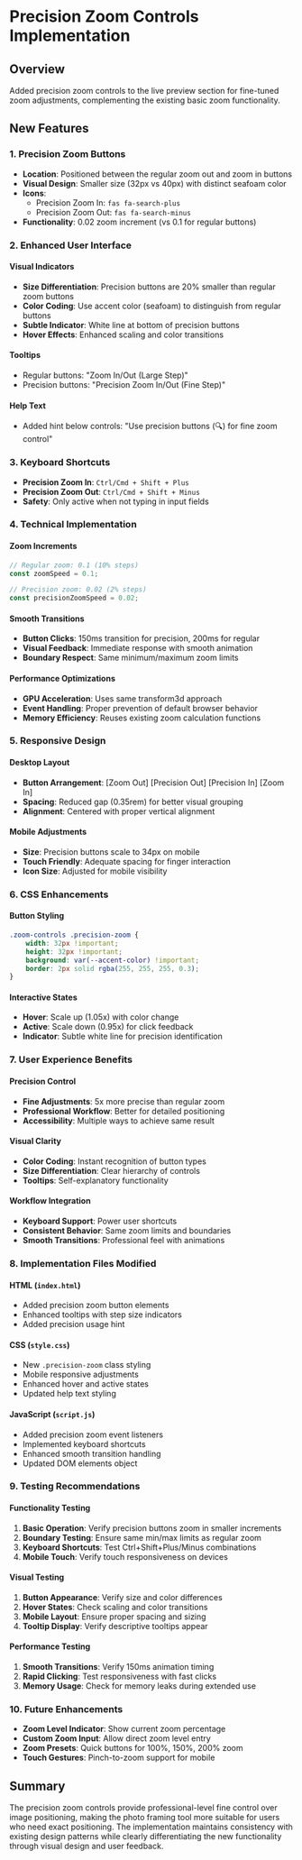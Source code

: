 # Precision Zoom Controls Implementation

## Overview
Added precision zoom controls to the live preview section for fine-tuned zoom adjustments, complementing the existing basic zoom functionality.

## New Features

### 1. Precision Zoom Buttons
- **Location**: Positioned between the regular zoom out and zoom in buttons
- **Visual Design**: Smaller size (32px vs 40px) with distinct seafoam color
- **Icons**: 
  - Precision Zoom In: `fas fa-search-plus`
  - Precision Zoom Out: `fas fa-search-minus`
- **Functionality**: 0.02 zoom increment (vs 0.1 for regular buttons)

### 2. Enhanced User Interface

#### Visual Indicators
- **Size Differentiation**: Precision buttons are 20% smaller than regular zoom buttons
- **Color Coding**: Use accent color (seafoam) to distinguish from regular buttons
- **Subtle Indicator**: White line at bottom of precision buttons
- **Hover Effects**: Enhanced scaling and color transitions

#### Tooltips
- Regular buttons: "Zoom In/Out (Large Step)"
- Precision buttons: "Precision Zoom In/Out (Fine Step)"

#### Help Text
- Added hint below controls: "Use precision buttons (🔍) for fine zoom control"

### 3. Keyboard Shortcuts
- **Precision Zoom In**: `Ctrl/Cmd + Shift + Plus`
- **Precision Zoom Out**: `Ctrl/Cmd + Shift + Minus`
- **Safety**: Only active when not typing in input fields

### 4. Technical Implementation

#### Zoom Increments
```javascript
// Regular zoom: 0.1 (10% steps)
const zoomSpeed = 0.1;

// Precision zoom: 0.02 (2% steps) 
const precisionZoomSpeed = 0.02;
```

#### Smooth Transitions
- **Button Clicks**: 150ms transition for precision, 200ms for regular
- **Visual Feedback**: Immediate response with smooth animation
- **Boundary Respect**: Same minimum/maximum zoom limits

#### Performance Optimizations
- **GPU Acceleration**: Uses same transform3d approach
- **Event Handling**: Proper prevention of default browser behavior
- **Memory Efficiency**: Reuses existing zoom calculation functions

### 5. Responsive Design

#### Desktop Layout
- **Button Arrangement**: [Zoom Out] [Precision Out] [Precision In] [Zoom In]
- **Spacing**: Reduced gap (0.35rem) for better visual grouping
- **Alignment**: Centered with proper vertical alignment

#### Mobile Adjustments
- **Size**: Precision buttons scale to 34px on mobile
- **Touch Friendly**: Adequate spacing for finger interaction
- **Icon Size**: Adjusted for mobile visibility

### 6. CSS Enhancements

#### Button Styling
```css
.zoom-controls .precision-zoom {
    width: 32px !important;
    height: 32px !important;
    background: var(--accent-color) !important;
    border: 2px solid rgba(255, 255, 255, 0.3);
}
```

#### Interactive States
- **Hover**: Scale up (1.05x) with color change
- **Active**: Scale down (0.95x) for click feedback
- **Indicator**: Subtle white line for precision identification

### 7. User Experience Benefits

#### Precision Control
- **Fine Adjustments**: 5x more precise than regular zoom
- **Professional Workflow**: Better for detailed positioning
- **Accessibility**: Multiple ways to achieve same result

#### Visual Clarity
- **Color Coding**: Instant recognition of button types
- **Size Differentiation**: Clear hierarchy of controls
- **Tooltips**: Self-explanatory functionality

#### Workflow Integration
- **Keyboard Support**: Power user shortcuts
- **Consistent Behavior**: Same zoom limits and boundaries
- **Smooth Transitions**: Professional feel with animations

### 8. Implementation Files Modified

#### HTML (`index.html`)
- Added precision zoom button elements
- Enhanced tooltips with step size indicators
- Added precision usage hint

#### CSS (`style.css`)
- New `.precision-zoom` class styling
- Mobile responsive adjustments
- Enhanced hover and active states
- Updated help text styling

#### JavaScript (`script.js`)
- Added precision zoom event listeners
- Implemented keyboard shortcuts
- Enhanced smooth transition handling
- Updated DOM elements object

### 9. Testing Recommendations

#### Functionality Testing
1. **Basic Operation**: Verify precision buttons zoom in smaller increments
2. **Boundary Testing**: Ensure same min/max limits as regular zoom
3. **Keyboard Shortcuts**: Test Ctrl+Shift+Plus/Minus combinations
4. **Mobile Touch**: Verify touch responsiveness on devices

#### Visual Testing
1. **Button Appearance**: Verify size and color differences
2. **Hover States**: Check scaling and color transitions
3. **Mobile Layout**: Ensure proper spacing and sizing
4. **Tooltip Display**: Verify descriptive tooltips appear

#### Performance Testing
1. **Smooth Transitions**: Verify 150ms animation timing
2. **Rapid Clicking**: Test responsiveness with fast clicks
3. **Memory Usage**: Check for memory leaks during extended use

### 10. Future Enhancements
- **Zoom Level Indicator**: Show current zoom percentage
- **Custom Zoom Input**: Allow direct zoom level entry
- **Zoom Presets**: Quick buttons for 100%, 150%, 200% zoom
- **Touch Gestures**: Pinch-to-zoom support for mobile

## Summary
The precision zoom controls provide professional-level fine control over image positioning, making the photo framing tool more suitable for users who need exact positioning. The implementation maintains consistency with existing design patterns while clearly differentiating the new functionality through visual design and user feedback.
